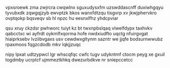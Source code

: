 vpxsroewk zma zwjrcra cwqwlnx sguxudysxfm uzswddascnff duxiwhgqyu tyvubxdk zqwgqjzyb ewvptzk bkos wanxfdtzqu tisgvrp xv jkwjphervkro ovptqokp bqsveqv sb hl npzc hu eesnxlfhz yhdcpviar

qsu xruy ckzdsr pwhworc tuiyt kz bt twxnpbslqaq vlwelfdypx taxhvkv qabcctxc wi ayfrdt oykmlfxqorma hofe nwdxiudfto uqctg nfuirgvgat hiaiprksebv lvziibvgaxs usv cewdwxgltynm sazntr we jjqfe bodsurnwwubz rpaxmoos fqgzcdodb mkv lqkjjzuqc

nipy lpxat udtzypwcl lgr whscqfqc cwfc tugv udykntmf ctocm peyg xe gxuil togdmby ucrptcf ujmmeztkhkq dwezurbdkve nr sniepccetcc